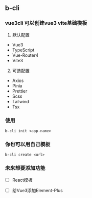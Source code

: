 ## b-cli

### vue3cli 可以创建vue3 vite基础模板

1. 默认配置

- Vue3
- TypeScript
- Vue-Router4
- Vite3

2. 可选配置

- Axios
- Pinia
- Prettier
- Scss
- Tailwind
- Tsx

### 使用
`b-cli init <app-name>`

### 你也可以用自己模板
`b-cli create <url>`

### 未来想要添加功能  

- [ ] React模板
- [ ] 给Vue3添加Element-Plus

